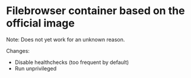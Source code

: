 # Filebrowser container based on the official image

Note: Does not yet work for an unknown reason.

Changes:
- Disable healthchecks (too frequent by default)
- Run unprivileged
